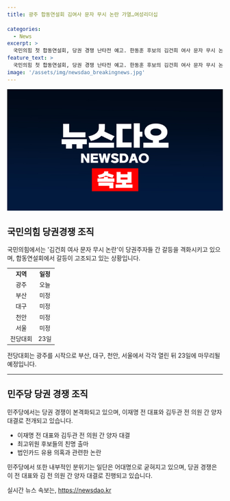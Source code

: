 ```yaml
---
title: 광주 합동연설회 김여사 문자 무시 논란 가열…여성리더십

categories:
  - News
excerpt: >
  국민의힘 첫 합동연설회, 당권 경쟁 난타전 예고. 한동훈 후보의 김건희 여사 문자 무시 논란으로 간 갈등 격화. 후보들 간 공세는 심화되고, 지도부 자중 요청. 민주당은 어대명 분위기, 이재명·김두관 출마 예정. 최고위원 후보들 많은데, 이전 대표에게 검찰 소환 통보. 정치권 분위기 고조. (150자)
feature_text: >
  국민의힘 첫 합동연설회, 당권 경쟁 난타전 예고. 한동훈 후보의 김건희 여사 문자 무시 논란으로 간 갈등 격화. 후보들 간 공세는 심화되고, 지도부 자중 요청. 민주당은 어대명 분위기, 이재명·김두관 출마 예정. 최고위원 후보들 많은데, 이전 대표에게 검찰 소환 통보. 정치권 분위기 고조. (150자)
image: '/assets/img/newsdao_breakingnews.jpg'
---
```


<p><img src="/assets/img/newsdao_breakingnews.jpg" alt="ranknews 속보" /></p>

<h2 data-ke-size="size26">국민의힘 당권경쟁 조직</h2>

<p data-ke-size="size16">국민의힘에서는 '김건희 여사 문자 무시 논란'이 당권주자들 간 갈등을 격화시키고 있으며, 합동연설회에서 갈등이 고조되고 있는 상황입니다.</p>

<table>
  <tr>
    <td style="text-align: center; height: 17px;"><b>지역</b></td>
    <td style="text-align: center; height: 17px;"><b>일정</b></td>
  </tr>
  <tr>
    <td style="text-align: center; height: 17px;">광주</td>
    <td style="text-align: center; height: 17px;">오늘</td>
  </tr>
  <tr>
    <td style="text-align: center; height: 17px;">부산</td>
    <td style="text-align: center; height: 17px;">미정</td>
  </tr>
  <tr>
    <td style="text-align: center; height: 17px;">대구</td>
    <td style="text-align: center; height: 17px;">미정</td>
  </tr>
  <tr>
    <td style="text-align: center; height: 17px;">천안</td>
    <td style="text-align: center; height: 17px;">미정</td>
  </tr>
  <tr>
    <td style="text-align: center; height: 17px;">서울</td>
    <td style="text-align: center; height: 17px;">미정</td>
  </tr>
  <tr>
    <td style="text-align: center; height: 17px;">전당대회</td>
    <td style="text-align: center; height: 17px;">23일</td>
  </tr>
</table>

<p data-ke-size="size16">전당대회는 광주를 시작으로 부산, 대구, 천안, 서울에서 각각 열린 뒤 23일에 마무리될 예정입니다.</p>

<hr>

<h2 data-ke-size="size26">민주당 당권 경쟁 조직</h2>

<p data-ke-size="size16">민주당에서는 당권 경쟁이 본격화되고 있으며, 이재명 전 대표와 김두관 전 의원 간 양자 대결로 전개되고 있습니다.</p>

<ul>
  <li>이재명 전 대표와 김두관 전 의원 간 양자 대결</li>
  <li>최고위원 후보들의 친명 출마</li>
  <li>법인카드 유용 의혹과 관련한 논란</li>
</ul>

<p data-ke-size="size16">민주당에서 또한 내부적인 분위기는 일단은 어대명으로 굳혀지고 있으며, 당권 경쟁은 이 전 대표와 김 전 의원 간 양자 대결로 진행되고 있습니다.</p>
실시간 뉴스 속보는, <a href="https://newsdao.kr" rel="dofollow">https://newsdao.kr</a>


